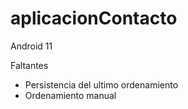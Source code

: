 # aplicacionContacto
Android 11

Faltantes
- Persistencia del ultimo ordenamiento 
- Ordenamiento manual
